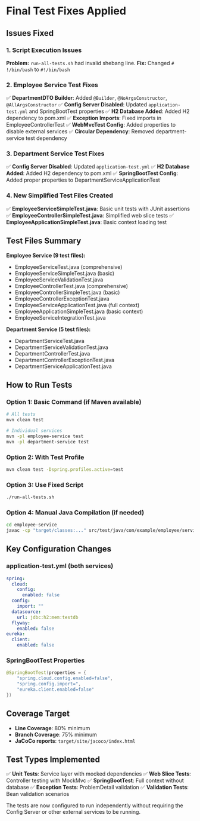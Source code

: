 # Final Test Fixes Applied

## Issues Fixed

### 1. Script Execution Issues
**Problem:** `run-all-tests.sh` had invalid shebang line.
**Fix:** Changed `# !/bin/bash` to `#!/bin/bash`

### 2. Employee Service Test Fixes
✅ **DepartmentDTO Builder**: Added `@Builder`, `@NoArgsConstructor`, `@AllArgsConstructor`
✅ **Config Server Disabled**: Updated `application-test.yml` and SpringBootTest properties
✅ **H2 Database Added**: Added H2 dependency to pom.xml
✅ **Exception Imports**: Fixed imports in EmployeeControllerTest
✅ **WebMvcTest Config**: Added properties to disable external services
✅ **Circular Dependency**: Removed department-service test dependency

### 3. Department Service Test Fixes
✅ **Config Server Disabled**: Updated `application-test.yml`
✅ **H2 Database Added**: Added H2 dependency to pom.xml
✅ **SpringBootTest Config**: Added proper properties to DepartmentServiceApplicationTest

### 4. New Simplified Test Files Created
✅ **EmployeeServiceSimpleTest.java**: Basic unit tests with JUnit assertions
✅ **EmployeeControllerSimpleTest.java**: Simplified web slice tests
✅ **EmployeeApplicationSimpleTest.java**: Basic context loading test

## Test Files Summary

**Employee Service (9 test files):**
- EmployeeServiceTest.java (comprehensive)
- EmployeeServiceSimpleTest.java (basic)
- EmployeeServiceValidationTest.java
- EmployeeControllerTest.java (comprehensive)
- EmployeeControllerSimpleTest.java (basic)
- EmployeeControllerExceptionTest.java
- EmployeeServiceApplicationTest.java (full context)
- EmployeeApplicationSimpleTest.java (basic context)
- EmployeeServiceIntegrationTest.java

**Department Service (5 test files):**
- DepartmentServiceTest.java
- DepartmentServiceValidationTest.java
- DepartmentControllerTest.java
- DepartmentControllerExceptionTest.java
- DepartmentServiceApplicationTest.java

## How to Run Tests

### Option 1: Basic Command (if Maven available)
```bash
# All tests
mvn clean test

# Individual services
mvn -pl employee-service test
mvn -pl department-service test
```

### Option 2: With Test Profile
```bash
mvn clean test -Dspring.profiles.active=test
```

### Option 3: Use Fixed Script
```bash
./run-all-tests.sh
```

### Option 4: Manual Java Compilation (if needed)
```bash
cd employee-service
javac -cp "target/classes:..." src/test/java/com/example/employee/service/EmployeeServiceSimpleTest.java
```

## Key Configuration Changes

### application-test.yml (both services)
```yaml
spring:
  cloud:
    config:
      enabled: false
  config:
    import: ""
  datasource:
    url: jdbc:h2:mem:testdb
  flyway:
    enabled: false
eureka:
  client:
    enabled: false
```

### SpringBootTest Properties
```java
@SpringBootTest(properties = {
    "spring.cloud.config.enabled=false",
    "spring.config.import=",
    "eureka.client.enabled=false"
})
```

## Coverage Target
- **Line Coverage**: 80% minimum
- **Branch Coverage**: 75% minimum
- **JaCoCo reports**: `target/site/jacoco/index.html`

## Test Types Implemented
✅ **Unit Tests**: Service layer with mocked dependencies
✅ **Web Slice Tests**: Controller testing with MockMvc
✅ **SpringBootTest**: Full context without database
✅ **Exception Tests**: ProblemDetail validation
✅ **Validation Tests**: Bean validation scenarios

The tests are now configured to run independently without requiring the Config Server or other external services to be running.